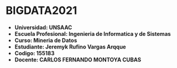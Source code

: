 # BIGDATA2021

* **Universidad: UNSAAC**
* **Escuela Profesional: Ingenieria de Informatica y de Sistemas**
* **Curso: Mineria de Datos**
* **Estudiante: Jeremyk Rufino Vargas Arqque**
* **Codigo: 155183**
* **Docente: CARLOS FERNANDO MONTOYA CUBAS**

